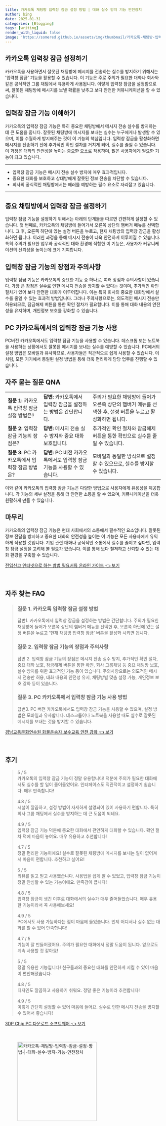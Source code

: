 ```yaml
---
title: 카카오톡 채팅방 입력창 잠금 설정 방법 | 대화 실수 방지 기능 안전장치
author: bing
date: 2025-01-31
categories: [Blogging]
tags: [writing]
render_with_liquid: false
image: 'https://somered.github.io/assets/img/thumbnail/카카오톡-채팅방-입력창-잠금-설정-방법-|-대화-실수-방지-기능-안전장치.webp'
---
```



<h2 id='카카오톡_입력창_잠금_설정'>카카오톡 입력창 잠금 설정하기</h2>

<p>카카오톡을 사용하면서 잘못된 채팅방에 메시지를 전송하는 실수를 방지하기 위해서는 '입력창 잠금' 기능을 활용할 수 있습니다. 이 기능은 주로 주의가 필요한 대화나 회사와 같은 공식적인 그룹 채팅에서 유용하게 사용됩니다. 이렇게 입력창 잠금을 설정함으로써, 잘못된 채팅방에 메시지를 보낼 확률을 낮추고 보다 안전한 커뮤니케이션을 할 수 있습니다.</p>

<h2 id='입력창_잠금_기능_이해하기'>입력창 잠금 기능 이해하기</h2>

<p>카카오톡의 입력창 잠금 기능은 특히 중요한 채팅방에서 메시지 전송 실수를 방지하는 데 큰 도움을 줍니다. 잘못된 채팅방에 메시지를 보내는 실수는 누구에게나 발생할 수 있으며, 이를 수월하게 방지해주는 것이 이 기능의 핵심입니다. 입력창 잠금을 활성화하면 메시지를 전송하기 전에 추가적인 확인 절차를 거치게 되어, 실수를 줄일 수 있습니다. 이 과정은 대화의 안전성을 높이는 중요한 요소로 작용하며, 많은 사용자에게 필요한 기능이 되고 있습니다.</p>

<hr />

<ul>
    <li>입력창 잠금 기능은 메시지 전송 실수 방지에 매우 효과적입니다.</li>
    <li>중요한 대화를 보호하고 상대방에게 잘못된 정보 전송을 차단할 수 있습니다.</li>
    <li>회사의 공식적인 채팅방에서는 에러를 예방하는 필수 요소로 자리잡고 있습니다.</li>
</ul>

<hr />

<h2 id='중요_채팅방_에서_입력창_잠금_설정하기'>중요 채팅방에서 입력창 잠금 설정하기</h2>

<p>입력창 잠금 기능을 설정하기 위해서는 아래의 단계들을 따르면 간편하게 설정할 수 있습니다. 첫 번째로, 카카오톡의 채팅방에 들어가서 오른쪽 상단의 햄버거 메뉴를 선택합니다. 그 후, 오른쪽 하단에 있는 설정 버튼을 누르고, 현재 채팅방의 입력창 잠금을 활성화하면 됩니다. 이러한 과정을 통해 메시지 전송이 더욱 안전하게 이루어질 수 있습니다. 특히 주의가 필요한 업무와 공식적인 대화 환경에 적합한 이 기능은, 사용자가 커뮤니케이션의 신뢰성을 높이는데 크게 기여합니다.</p>

<h2 id='입력창_잠금_기능의_장점과_주의사항'>입력창 잠금 기능의 장점과 주의사항</h2>

<p>입력창 잠금 기능은 카카오톡의 중요한 기능 중 하나로, 여러 장점과 주의사항이 있습니다. 가장 큰 장점은 실수로 인한 메시지 전송을 방지할 수 있다는 것이며, 추가적인 확인 절차가 있어 보다 안전한 대화가 이루어집니다. 이는 특히 회사의 중요한 대화방에서 실수를 줄일 수 있는 효과적 방법입니다. 그러나 주의사항으로는, 의도적인 메시지 전송만 허용되므로, 잠금해제 버튼을 통한 확인 절차가 필요합니다. 이를 통해 대화 내용의 안전성을 유지하며, 개인정보 보호를 강화할 수 있습니다.</p>

<h2 id='PC_카카오톡에서의_입력창_잠금_사용'>PC 카카오톡에서의 입력창 잠금 기능 사용</h2>

<p>PC버전 카카오톡에서도 입력창 잠금 기능을 사용할 수 있습니다. 데스크톱 또는 노트북을 사용하는 상황에서도 잘못된 메시지를 보내는 실수를 예방할 수 있습니다. PC에서의 설정 방법은 모바일과 유사하므로, 사용자들은 직관적으로 쉽게 사용할 수 있습니다. 이처럼, 모든 기기에서 통일된 설정 방법을 통해 더욱 편리하게 담당 업무를 진행할 수 있습니다.</p>

<h2 id='자주_묻는_질문_QNA'>자주 묻는 질문 QNA</h2>

<table>
    <tr>
        <td><b>질문 1:</b> 카카오톡 입력창 잠금 설정 방법은?</td>
        <td><b>답변:</b> 카카오톡에서 입력창 잠금을 설정하는 방법은 간단합니다.</td>
        <td>주의가 필요한 채팅방에 들어가 오른쪽 상단의 햄버거 메뉴를 선택한 후, 설정 버튼을 누르고 활성화하면 됩니다.</td>
    </tr>
    <tr>
        <td><b>질문 2:</b> 입력창 잠금 기능의 장점은?</td>
        <td><b>답변:</b> 메시지 전송 실수 방지와 중요 대화 보호입니다.</td>
        <td>추가적인 확인 절차와 잠금해제 버튼을 통한 확인으로 실수를 줄일 수 있습니다.</td>
    </tr>
    <tr>
        <td><b>질문 3:</b> PC 카카오톡에서 입력창 잠금 방법은?</td>
        <td><b>답변:</b> PC 버전 카카오톡에서도 입력창 잠금 기능을 사용할 수 있습니다.</td>
        <td>모바일과 동일한 방식으로 설정할 수 있으므로, 실수를 방지할 수 있습니다.</td>
    </tr>
</table>

<p>이와 같이 카카오톡의 입력창 잠금 기능은 다양한 방법으로 사용자에게 유용성을 제공합니다. 각 기능의 세부 설정을 통해 더 안전한 소통을 할 수 있으며, 커뮤니케이션을 더욱 원활하게 만들 수 있습니다.</p>

<h2 id='마무리'>마무리</h2>

<p>카카오톡의 입력창 잠금 기능은 현대 사회에서의 소통에서 필수적인 요소입니다. 잘못된 정보 전달을 방지하고 중요한 대화의 안전성을 높이는 이 기능은 모든 사용자에게 유익하게 작용할 것입니다. 기업 관련 대화나 공식적인 소통에서 실수를 줄이고 싶다면, 입력창 잠금 설정을 고려해 볼 필요가 있습니다. 이를 통해 보다 철저하고 신뢰할 수 있는 대화 환경을 구축할 수 있습니다.</p>


<p><a class="click-button" title="전입신고 인터넷으로 하는 방법 필요서류 온라인 가이드" href="https://somered.github.io/posts/%EC%A0%84%EC%9E%85%EC%8B%A0%EA%B3%A0-%EC%9D%B8%ED%84%B0%EB%84%B7%EC%9C%BC%EB%A1%9C-%ED%95%98%EB%8A%94-%EB%B0%A9%EB%B2%95-%ED%95%84%EC%9A%94%EC%84%9C%EB%A5%98-%EC%98%A8%EB%9D%BC%EC%9D%B8-%EA%B0%80%EC%9D%B4%EB%93%9C/" rel="dofollow">전입신고 인터넷으로 하는 방법 필요서류 온라인 가이드 👈 보기</a></p><br>
<h2 id='자주_찾는_FAQ'>자주 찾는 FAQ</h2>
<div itemscope="" itemtype="https://schema.org/FAQPage">
<blockquote>
<div itemscope="" itemprop="mainEntity" itemtype="https://schema.org/Question">
<h3 itemprop="name">질문 1. 카카오톡 입력창 잠금 설정 방법</h3>
<div itemscope="" itemprop="acceptedAnswer" itemtype="https://schema.org/Answer">
<span itemprop="text">
<p>답변1. 카카오톡에서 입력창 잠금을 설정하는 방법은 간단합니다. 주의가 필요한 채팅방에 들어가 오른쪽 상단의 햄버거 메뉴를 선택한 후, 오른쪽 하단에 있는 설정 버튼을 누르고 '현재 채팅방 입력창 잠금' 버튼을 활성화 시키면 됩니다.</p>
</span>
</div>
</div>
<div itemscope="" itemprop="mainEntity" itemtype="https://schema.org/Question">
<h3 itemprop="name">질문 2. 입력창 잠금 기능의 장점과 주의사항</h3>
<div itemscope="" itemprop="acceptedAnswer" itemtype="https://schema.org/Answer">
<span itemprop="text">
<p>답변 2. 입력창 잠금 기능의 장점은 메시지 전송 실수 방지, 추가적인 확인 절차, 중요 대화 보호, 잠금해제 버튼을 통한 확인, 회사 그룹채팅 등 중요 채팅방 보호, 실수 방지를 위한 효과적인 기능 등이 있습니다. 주의사항으로는 의도적인 메시지 전송만 허용, 대화 내용의 안전성 유지, 채팅방별 맞춤 설정 가능, 개인정보 보호 강화 등이 있습니다.</p>
</span>
</div>
</div>
<div itemscope="" itemprop="mainEntity" itemtype="https://schema.org/Question">
<h3 itemprop="name">질문 3. PC 카카오톡에서 입력창 잠금 기능 사용 방법</h3>
<div itemscope="" itemprop="acceptedAnswer" itemtype="https://schema.org/Answer">
<span itemprop="text">
<p>답변3. PC 버전 카카오톡에서도 입력창 잠금 기능을 사용할 수 있으며, 설정 방법은 모바일과 유사합니다. 데스크톱이나 노트북을 사용할 때도 실수로 잘못된 메시지를 보내는 것을 방지할 수 있습니다.</p>
</span>
</div>
</div>
</blockquote>
</div>
<p><a class="click-button" title="경남교통문화연수원 화물운송자 보수교육 안전 강화" href="https://somered.github.io/posts/%EA%B2%BD%EB%82%A8%EA%B5%90%ED%86%B5%EB%AC%B8%ED%99%94%EC%97%B0%EC%88%98%EC%9B%90-%ED%99%94%EB%AC%BC%EC%9A%B4%EC%86%A1%EC%9E%90-%EB%B3%B4%EC%88%98%EA%B5%90%EC%9C%A1-%EC%95%88%EC%A0%84-%EA%B0%95%ED%99%94/" rel="dofollow">경남교통문화연수원 화물운송자 보수교육 안전 강화 👈 보기</a></p><br>
<h2 id='후기'>후기</h2>
<div itemscope itemtype="https://schema.org/Product">
  <blockquote>
  <div itemprop="review" itemscope itemtype="https://schema.org/Review">
      <div itemprop="reviewRating" itemscope itemtype="https://schema.org/Rating"> <span itemprop="ratingValue">5</span> / <span itemprop="bestRating">5</span> </div>
      <span itemprop="reviewBody">카카오톡의 입력창 잠금 기능이 정말 유용합니다! 덕분에 주의가 필요한 대화에서도 실수를 할 일이 줄어들었어요. 인터페이스도 직관적이고 설정하기 쉽습니다. 매우 만족합니다!</span>
  </div>
  <br>
  <div itemprop="review" itemscope itemtype="https://schema.org/Review">
      <div itemprop="reviewRating" itemscope itemtype="https://schema.org/Rating"> <span itemprop="ratingValue">4.8</span> / <span itemprop="bestRating">5</span> </div>
      <span itemprop="reviewBody">시설이 깔끔하고, 설정 방법이 자세하게 설명되어 있어 사용하기 편합니다. 특히 회사 그룹 채팅에서 실수를 방지하는 데 큰 도움이 되네요.</span>
  </div>
  <br>
  <div itemprop="review" itemscope itemtype="https://schema.org/Review">
      <div itemprop="reviewRating" itemscope itemtype="https://schema.org/Rating"> <span itemprop="ratingValue">4.9</span> / <span itemprop="bestRating">5</span> </div>
      <span itemprop="reviewBody">입력창 잠금 기능 덕분에 중요한 대화에서 편안하게 대화할 수 있습니다. 확인 절차 덕에 마음이 놓여요. 매우 유용하고 추천합니다!</span>
  </div>
  <br>
  <div itemprop="review" itemscope itemtype="https://schema.org/Review">
      <div itemprop="reviewRating" itemscope itemtype="https://schema.org/Rating"> <span itemprop="ratingValue">4.7</span> / <span itemprop="bestRating">5</span> </div>
      <span itemprop="reviewBody">정말 편리한 기능이에요! 실수로 잘못된 채팅방에 메시지를 보내는 일이 없어져서 마음이 편합니다. 추천하고 싶어요!</span>
  </div>
  <br>
  <div itemprop="review" itemscope itemtype="https://schema.org/Review">
      <div itemprop="reviewRating" itemscope itemtype="https://schema.org/Rating"> <span itemprop="ratingValue">5</span> / <span itemprop="bestRating">5</span> </div>
      <span itemprop="reviewBody">리뷰를 읽고 믿고 사용했습니다. 사용법을 쉽게 알 수 있었고, 입력창 잠금 기능이 정말 안심할 수 있는 기능이에요. 만족감이 큽니다!</span>
  </div>
  <br>
  <div itemprop="review" itemscope itemtype="https://schema.org/Review">
      <div itemprop="reviewRating" itemscope itemtype="https://schema.org/Rating"> <span itemprop="ratingValue">4.8</span> / <span itemprop="bestRating">5</span> </div>
      <span itemprop="reviewBody">입력창 잠금이 생긴 이후로 대화에서의 실수가 매우 줄어들었습니다. 매우 유용한 기능이라서 꼭 사용해보세요!</span>
  </div>
  <br>
  <div itemprop="review" itemscope itemtype="https://schema.org/Review">
      <div itemprop="reviewRating" itemscope itemtype="https://schema.org/Rating"> <span itemprop="ratingValue">4.9</span> / <span itemprop="bestRating">5</span> </div>
      <span itemprop="reviewBody">PC에서도 사용 가능하다는 점이 마음에 들었습니다. 언제 어디서나 실수 없는 대화를 할 수 있어 만족합니다!</span>
  </div>
  <br>
  <div itemprop="review" itemscope itemtype="https://schema.org/Review">
      <div itemprop="reviewRating" itemscope itemtype="https://schema.org/Rating"> <span itemprop="ratingValue">4.7</span> / <span itemprop="bestRating">5</span> </div>
      <span itemprop="reviewBody">기능이 잘 만들어졌어요. 주의가 필요한 대화에서 정말 도움이 됩니다. 앞으로도 계속 사용할 것 같아요!</span>
  </div>
  <br>
  <div itemprop="review" itemscope itemtype="https://schema.org/Review">
      <div itemprop="reviewRating" itemscope itemtype="https://schema.org/Rating"> <span itemprop="ratingValue">5</span> / <span itemprop="bestRating">5</span> </div>
      <span itemprop="reviewBody">정말 유용한 기능입니다! 친구들과의 중요한 대화를 안전하게 지킬 수 있어 마음이 편안해졌습니다.</span>
  </div>
  <br>
  <div itemprop="review" itemscope itemtype="https://schema.org/Review">
      <div itemprop="reviewRating" itemscope itemtype="https://schema.org/Rating"> <span itemprop="ratingValue">4.8</span> / <span itemprop="bestRating">5</span> </div>
      <span itemprop="reviewBody">디자인도 깔끔하고 사용하기 쉬워요. 정말 좋은 기능이라 추천합니다!</span>
  </div>
  <br>
  <div itemprop="review" itemscope itemtype="https://schema.org/Review">
      <div itemprop="reviewRating" itemscope itemtype="https://schema.org/Rating"> <span itemprop="ratingValue">4.9</span> / <span itemprop="bestRating">5</span> </div>
      <span itemprop="reviewBody">이렇게 간단히 설정할 수 있어 마음에 들어요. 실수로 인한 메시지 전송을 방지할 수 있어서 좋습니다!</span>
  </div>
  </blockquote>
</div>
<p><a class="click-button" title="3DP Chip PC 다운로드 소프트웨어" href="https://somered.github.io/posts/3DP-Chip-PC-%EB%8B%A4%EC%9A%B4%EB%A1%9C%EB%93%9C-%EC%86%8C%ED%94%84%ED%8A%B8%EC%9B%A8%EC%96%B4/" rel="dofollow">3DP Chip PC 다운로드 소프트웨어 👈 보기</a></p><br>
<figure class="image"><img src="https://somered.github.io/assets/img/thumbnail/카카오톡-채팅방-입력창-잠금-설정-방법-|-대화-실수-방지-기능-안전장치.webp" alt="카카오톡-채팅방-입력창-잠금-설정-방법-|-대화-실수-방지-기능-안전장치" width="256" height="256"></figure>